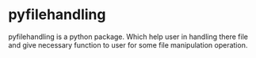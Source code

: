# pyfilehandling
pyfilehandling is a python package. Which help user in handling there file and give necessary function to user for some file manipulation operation.
